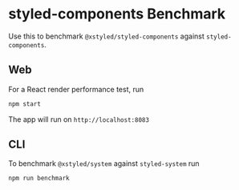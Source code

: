 # styled-components Benchmark

Use this to benchmark `@xstyled/styled-components` against `styled-components`.

## Web

For a React render performance test, run

```bash
npm start
```

The app will run on `http://localhost:8083`

## CLI

To benchmark `@xstyled/system` against `styled-system` run

```bash
npm run benchmark
```
